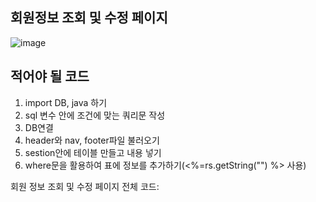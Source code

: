 ## 회원정보 조회 및 수정 페이지

![image](https://github.com/user-attachments/assets/327efad3-38a3-4067-9f77-29180e0b15b8)

적어야 될 코드
-
1. import DB, java 하기
2. sql 변수 안에 조건에 맞는 쿼리문 작성
3. DB연결
4. header와 nav, footer파일 불러오기
5. sestion안에 테이블 만들고 내용 넣기
6. where문을 활용하여 표에 정보를 추가하기(<%=rs.getString("") %> 사용)

회원 정보 조회 및 수정 페이지 전체 코드:
